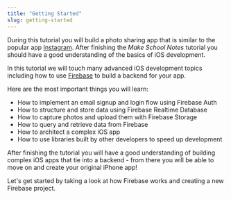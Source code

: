 ```yaml
---
title: "Getting Started"
slug: getting-started
---
```


During this tutorial you will build a photo sharing app that is similar to the popular app [Instagram](https://instagram.com/). After finishing the _Make School Notes_ tutorial you should have a good understanding of the basics of iOS development.

In this tutorial we will touch many advanced iOS development topics including how to use [Firebase](https://firebase.google.com/) to build a backend for your app.

Here are the most important things you will learn:

- How to implement an email signup and login flow using Firebase Auth
- How to structure and store data using Firebase Realtime Database
- How to capture photos and upload them with Firebase Storage
- How to query and retrieve data from Firebase
- How to architect a complex iOS app
- How to use libraries built by other developers to speed up development

After finishing the tutorial you will have a good understanding of building complex iOS apps that tie into a backend - from there you will be able to move on and create your original iPhone app!

Let's get started by taking a look at how Firebase works and creating a new Firebase project.
